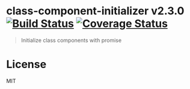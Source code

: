 # class-component-initializer v2.3.0 [![Build Status](https://travis-ci.org/kt3k/class-component-initializer.svg?branch=master)](https://travis-ci.org/kt3k/class-component-initializer) [![Coverage Status](https://coveralls.io/repos/kt3k/class-component-initializer/badge.svg?branch=master)](https://coveralls.io/r/kt3k/class-component-initializer?branch=master)

> Initialize class components with promise

# License

MIT
